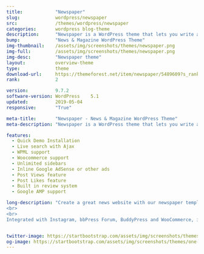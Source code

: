 ```yaml
---
title:            "Newspaper"
slug:             wordpress/newspaper
src:              /themes/wordpress/newspaper
categories:       wordpress blog-theme
description:      "Newspaper is a WordPress theme that lets you write articles and blog posts with ease. We offer great support and friendly help!"
bump:             "News & Magazine WordPress Theme"
img-thumbnail:    /assets/img/screenshots/themes/newspaper.png
img-full:         /assets/img/screenshots/themes/newspaper.png
img-desc:         "Newspaper theme"
layout:           overview-theme
type:             theme
download-url:     https://themeforest.net/item/newspaper/5489609?s_rank=1
rank:             2

version:          9.7.2
software-version: WordPress    5.1
updated:          2019-05-04
responsive:       "True"

meta-title:       "Newspaper - News & Magazine WordPress Theme"
meta-description: "Newspaper is a WordPress theme that lets you write articles and blog posts with ease. We offer great support and friendly help!"

features:
  - Quick Demo Installation
  - Live search with Ajax
  - WPML support
  - Woocommerce support
  - Unlimited sidebars
  - Inline Google AdSense or other ads 
  - Post Views feature
  - Post Likes feature
  - Built in review system
  - Google AMP support 

long-description: "Create a great news website with our newspaper template. This bestseller theme is perfect for blogging and excellent for a news, newspaper, magazine, publishing or review site. It supports videos from YouTube. AMP and mobile ready. GDPR compliant, the theme is fast, simple, and easy to use for a cryptocurrency, fashion, food, lifestyle, modern, personal, travel, luxury, viral, minimal, minimalist projects and more.
<br>
<br>
Integrated with Instagram, bbPress Forum, BuddyPress and WooCommerce, it uses the best clean SEO practices. Newspaper supports responsive Google Ads and AdSense."


twitter-image: https://startbootstrap.com/assets/img/screenshots/themes/twitter/one-page-wonder.png
og-image: https://startbootstrap.com/assets/img/screenshots/themes/one-page-wonder.png
---
```

